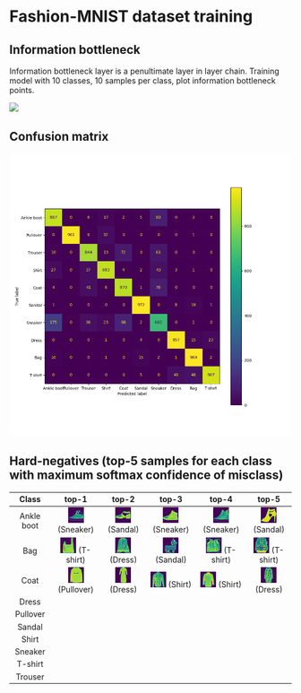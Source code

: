 # Fashion-MNIST dataset training

## Information bottleneck

Information bottleneck layer is a penultimate layer in layer chain.
Training model with 10 classes, 10 samples per class, plot information bottleneck points.

<img src="information_bottleneck.gif" width="650"/>

## Confusion matrix

<img src="confusion_matrix.png" width="650"/>

## Hard-negatives (top-5 samples for each class with maximum softmax confidence of misclass)

|    Class   |                                 top-1                                 |                                top-2                               |                                 top-3                                 |                                 top-4                                 |                                top-5                               |
|:----------:|:---------------------------------------------------------------------:|:------------------------------------------------------------------:|:---------------------------------------------------------------------:|:---------------------------------------------------------------------:|:------------------------------------------------------------------:|
| Ankle boot | ![Sneaker](./hard_neg/Ankle%20boot/hard_neg_1(Sneaker).png) (Sneaker) | ![Sandal](./hard_neg/Ankle%20boot/hard_neg_2(Sandal).png) (Sandal) | ![Sneaker](./hard_neg/Ankle%20boot/hard_neg_3(Sneaker).png) (Sneaker) | ![Sneaker](./hard_neg/Ankle%20boot/hard_neg_4(Sneaker).png) (Sneaker) | ![Sandal](./hard_neg/Ankle%20boot/hard_neg_5(Sandal).png) (Sandal) |
|     Bag    |      ![T-shirt](./hard_neg/Bag/hard_neg_1(T-shirt).png) (T-shirt)     |       ![Dress](./hard_neg/Bag/hard_neg_2(Dress).png) (Dress)       |       ![Sandal](./hard_neg/Bag/hard_neg_3(Sandal).png) (Sandal)       |      ![T-shirt](./hard_neg/Bag/hard_neg_4(T-shirt).png) (T-shirt)     |    ![T-shirt](./hard_neg/Bag/hard_neg_5(T-shirt).png) (T-shirt)    |
|    Coat    |    ![Pullover](./hard_neg/Coat/hard_neg_1(Pullover).png) (Pullover)   |       ![Dress](./hard_neg/Coat/hard_neg_2(Dress).png) (Dress)      |        ![Shirt](./hard_neg/Coat/hard_neg_3(Shirt).png) (Shirt)        |        ![Shirt](./hard_neg/Coat/hard_neg_4(Shirt).png) (Shirt)        |       ![Dress](./hard_neg/Coat/hard_neg_5(Dress).png) (Dress)      |
|    Dress   |                                                                       |                                                                    |                                                                       |                                                                       |                                                                    |
|  Pullover  |                                                                       |                                                                    |                                                                       |                                                                       |                                                                    |
|   Sandal   |                                                                       |                                                                    |                                                                       |                                                                       |                                                                    |
|    Shirt   |                                                                       |                                                                    |                                                                       |                                                                       |                                                                    |
|   Sneaker  |                                                                       |                                                                    |                                                                       |                                                                       |                                                                    |
|   T-shirt  |                                                                       |                                                                    |                                                                       |                                                                       |                                                                    |
|   Trouser  |                                                                       |                                                                    |                                                                       |                                                                       |                                                                    |
